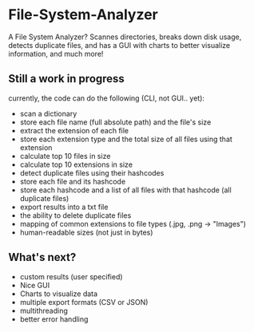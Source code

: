 # File-System-Analyzer
A File System Analyzer? Scannes directories, breaks down disk usage, detects duplicate files, and has a GUI with charts to better visualize information, and much more!
## Still a work in progress
currently, the code can do the following (CLI, not GUI.. yet):
- scan a dictionary
- store each file name (full absolute path) and the file's size
- extract the extension of each file
- store each extension type and the total size of all files using that extension
- calculate top 10 files in size
- calculate top 10 extensions in size
- detect duplicate files using their hashcodes
- store each file and its hashcode
- store each hashcode and a list of all files with that hashcode (all duplicate files)
- export results into a txt file
- the ability to delete duplicate files
- mapping of common extensions to file types (.jpg, .png → "Images")
- human-readable sizes (not just in bytes)
## What's next?
- custom results (user specified)
- Nice GUI
- Charts to visualize data
- multiple export formats (CSV or JSON)
- multithreading
- better error handling
